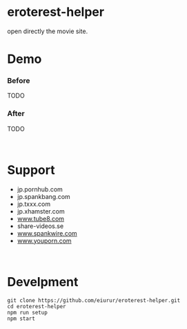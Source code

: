 # eroterest-helper

open directly the movie site.

# Demo

### Before

TODO

### After

TODO

<br>

# Support

* jp.pornhub.com
* jp.spankbang.com
* jp.txxx.com
* jp.xhamster.com
* www.tube8.com
* share-videos.se
* www.spankwire.com
* www.youporn.com

<br>

# Develpment

    git clone https://github.com/eiurur/eroterest-helper.git
    cd eroterest-helper
    npm run setup
    npm start
